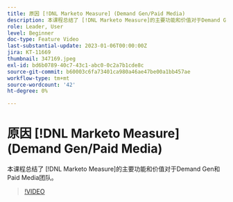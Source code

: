 ```yaml
---
title: 原因 [!DNL Marketo Measure] (Demand Gen/Paid Media)
description: 本课程总结了 [!DNL Marketo Measure]的主要功能和价值对于Demand Gen和Paid Media团队。
role: Leader, User
level: Beginner
doc-type: Feature Video
last-substantial-update: 2023-01-06T00:00:00Z
jira: KT-11669
thumbnail: 347169.jpeg
exl-id: bd6b0789-40c7-43c1-abc0-0c2a7b1cde8c
source-git-commit: b60003c6fa73401ca980a46ae47be00a1bb457ae
workflow-type: tm+mt
source-wordcount: '42'
ht-degree: 0%

---
```


# 原因 [!DNL Marketo Measure] (Demand Gen/Paid Media)

本课程总结了 [!DNL Marketo Measure]的主要功能和价值对于Demand Gen和Paid Media团队。

>[!VIDEO](https://video.tv.adobe.com/v/347169/?quality=12&learn=on)
